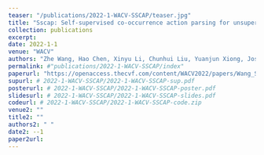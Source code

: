 ```yaml
---
teaser: "/publications/2022-1-WACV-SSCAP/teaser.jpg"
title: "Sscap: Self-supervised co-occurrence action parsing for unsupervised temporal action segmentation"
collection: publications
excerpt: 
date: 2022-1-1
venue: "WACV"
authors: "Zhe Wang, Hao Chen, Xinyu Li, Chunhui Liu, Yuanjun Xiong, Joseph Tighe, Charless Fowlkes"
permalink: #"publications/2022-1-WACV-SSCAP/index"
paperurl: "https://openaccess.thecvf.com/content/WACV2022/papers/Wang_SSCAP_Self-Supervised_Co-Occurrence_Action_Parsing_for_Unsupervised_Temporal_Action_Segmentation_WACV_2022_paper.pdf"
supurl: # 2022-1-WACV-SSCAP/2022-1-WACV-SSCAP-sup.pdf
posterurl: # 2022-1-WACV-SSCAP/2022-1-WACV-SSCAP-poster.pdf
slidesurl: # 2022-1-WACV-SSCAP/2022-1-WACV-SSCAP-slides.pdf
codeurl: # 2022-1-WACV-SSCAP/2022-1-WACV-SSCAP-code.zip
venue2: ""
title2: ""
authors2: " "
date2: --1
paper2url: 
---
```



